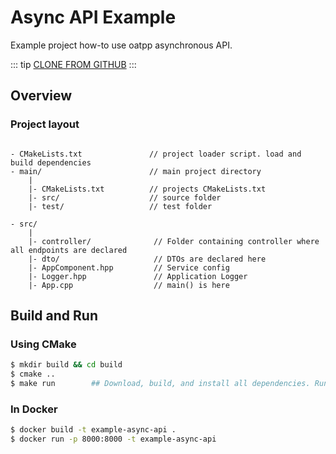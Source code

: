 # Async API Example <seo/>

Example project how-to use oatpp asynchronous API.

::: tip
[CLONE FROM GITHUB](https://github.com/oatpp/example-async-api)
:::

## Overview

### Project layout

```

- CMakeLists.txt               // project loader script. load and build dependencies
- main/                        // main project directory
    |
    |- CMakeLists.txt          // projects CMakeLists.txt
    |- src/                    // source folder
    |- test/                   // test folder

```
```
- src/
    |
    |- controller/              // Folder containing controller where all endpoints are declared
    |- dto/                     // DTOs are declared here
    |- AppComponent.hpp         // Service config
    |- Logger.hpp               // Application Logger
    |- App.cpp                  // main() is here

```


## Build and Run

### Using CMake

```bash
$ mkdir build && cd build
$ cmake ..
$ make run        ## Download, build, and install all dependencies. Run project

```

### In Docker

```bash
$ docker build -t example-async-api .
$ docker run -p 8000:8000 -t example-async-api
```
